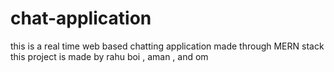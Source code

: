 # chat-application
this is a real time web based chatting application made through MERN stack
this project is made by rahu boi , aman , and om 